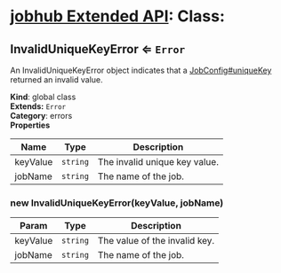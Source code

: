 # [jobhub Extended API](README.md): Class:

<a name="InvalidUniqueKeyError"></a>

## InvalidUniqueKeyError ⇐ <code>Error</code>
An InvalidUniqueKeyError object indicates that a [JobConfig#uniqueKey](JobConfig.md#JobConfig+uniqueKey) returned an invalid value.

**Kind**: global class  
**Extends:** <code>Error</code>  
**Category**: errors  
**Properties**

| Name | Type | Description |
| --- | --- | --- |
| keyValue | <code>string</code> | The invalid unique key value. |
| jobName | <code>string</code> | The name of the job. |

<a name="new_InvalidUniqueKeyError_new"></a>

### new InvalidUniqueKeyError(keyValue, jobName)

| Param | Type | Description |
| --- | --- | --- |
| keyValue | <code>string</code> | The value of the invalid key. |
| jobName | <code>string</code> | The name of the job. |


